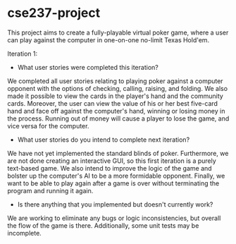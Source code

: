 # cse237-project
This project aims to create a fully-playable virtual poker game, where a user can play against the computer in one-on-one no-limit Texas Hold'em.

Iteration 1:

- What user stories were completed this iteration?

We completed all user stories relating to playing poker against a computer opponent with the options of checking, calling, raising, and folding. We also made it possible to view the cards in the player's hand and the community cards. Moreover, the user can view the value of his or her best five-card hand and face off against the computer's hand, winning or losing money in the process. Running out of money will cause a player to lose the game, and vice versa for the computer.

- What user stories do you intend to complete next iteration?

We have not yet implemented the standard blinds of poker. Furthermore, we are not done creating an interactive GUI, so this first iteration is a purely text-based game. We also intend to improve the logic of the game and bolster up the computer's AI to be a more formidable opponent. Finally, we want to be able to play again after a game is over without terminating the program and running it again.

- Is there anything that you implemented but doesn't currently work?

We are working to eliminate any bugs or logic inconsistencies, but overall the flow of the game is there. Additionally, some unit tests may be incomplete.
